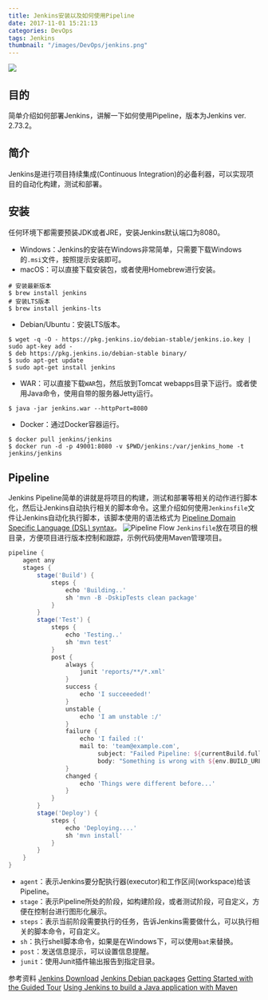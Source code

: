 ```yaml
---
title: Jenkins安装以及如何使用Pipeline
date: 2017-11-01 15:21:13
categories: DevOps
tags: Jenkins
thumbnail: "/images/DevOps/jenkins.png"
---
```

![](/images/DevOps/jenkins.png)

## 目的
简单介绍如何部署Jenkins，讲解一下如何使用Pipeline，版本为Jenkins ver. 2.73.2。

<!--more-->

## 简介
Jenkins是进行项目持续集成(Continuous Integration)的必备利器，可以实现项目的自动化构建，测试和部署。

## 安装
任何环境下都需要预装JDK或者JRE，安装Jenkins默认端口为8080。
+ Windows：Jenkins的安装在Windows非常简单，只需要下载Windows的`.msi`文件，按照提示安装即可。
+ macOS：可以直接下载安装包，或者使用Homebrew进行安装。
```shell
# 安装最新版本
$ brew install jenkins
# 安装LTS版本
$ brew install jenkins-lts
```
+ Debian/Ubuntu：安装LTS版本。
```shell
$ wget -q -O - https://pkg.jenkins.io/debian-stable/jenkins.io.key | sudo apt-key add -
$ deb https://pkg.jenkins.io/debian-stable binary/
$ sudo apt-get update
$ sudo apt-get install jenkins
```
+ WAR：可以直接下载`WAR`包，然后放到Tomcat webapps目录下运行。或者使用Java命令，使用自带的服务器Jetty运行。
```shell
$ java -jar jenkins.war --httpPort=8080
```
+ Docker：通过Docker容器运行。
```shell
$ docker pull jenkins/jenkins
$ docker run -d -p 49001:8080 -v $PWD/jenkins:/var/jenkins_home -t jenkins/jenkins
```

## Pipeline
Jenkins Pipeline简单的讲就是将项目的构建，测试和部署等相关的动作进行脚本化，然后让Jenkins自动执行相关的脚本命令。这里介绍如何使用`Jenkinsfile`文件让Jenkins自动化执行脚本，该脚本使用的语法格式为 [Pipeline Domain Specific Language (DSL) syntax](https://jenkins.io/doc/book/pipeline/syntax/)。
![Pipeline Flow](/images/DevOps/pipeline_flow.png)
`Jenkinsfile`放在项目的根目录，方便项目进行版本控制和跟踪，示例代码使用Maven管理项目。
```groovy
pipeline {
    agent any
    stages {
        stage('Build') {
            steps {
                echo 'Building..'
                sh 'mvn -B -DskipTests clean package'
            }
        }
        stage('Test') {
            steps {
                echo 'Testing..'
                sh 'mvn test'
            }
            post {
                always {
                    junit 'reports/**/*.xml'
                }
                success {
                    echo 'I succeeeded!'
                }
                unstable {
                    echo 'I am unstable :/'
                }
                failure {
                    echo 'I failed :('
                    mail to: 'team@example.com',
                         subject: "Failed Pipeline: ${currentBuild.fullDisplayName}",
                         body: "Something is wrong with ${env.BUILD_URL}"
                }
                changed {
                    echo 'Things were different before...'
                }
            }
        }
        stage('Deploy') {
            steps {
                echo 'Deploying....'
                sh 'mvn install'
            }
        }
    }
}
```
+ `agent`：表示Jenkins要分配执行器(executor)和工作区间(workspace)给该Pipeline。
+ `stage`：表示Pipeline所处的阶段，如构建阶段，或者测试阶段，可自定义，方便在控制台进行图形化展示。
+ `steps`：表示当前阶段需要执行的任务，告诉Jenkins需要做什么，可以执行相关的脚本命令，可自定义。
+ `sh`：执行shell脚本命令，如果是在Windows下，可以使用`bat`来替换。
+ `post`：发送信息提示，可以设置信息提醒。
+ `junit`：使用Junit插件输出报告到指定目录。


参考资料
[Jenkins Download](https://jenkins.io/download/)
[Jenkins Debian packages](https://pkg.jenkins.io/debian-stable/)
[Getting Started with the Guided Tour](https://jenkins.io/doc/pipeline/tour/getting-started/)
[Using Jenkins to build a Java application with Maven](https://jenkins.io/doc/tutorials/building-a-java-app-with-maven/)

